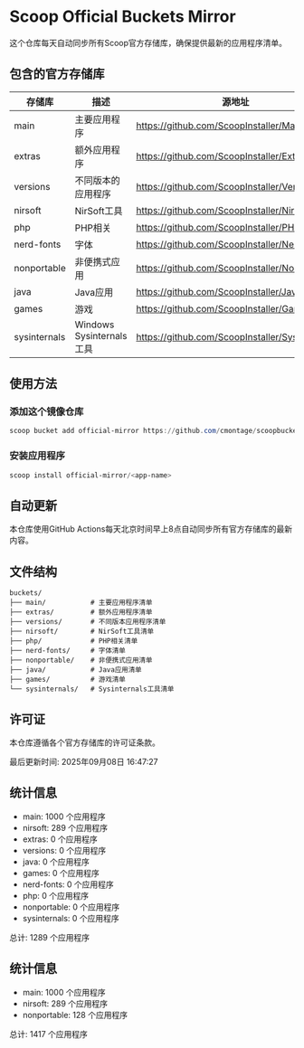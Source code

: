 # Scoop Official Buckets Mirror

这个仓库每天自动同步所有Scoop官方存储库，确保提供最新的应用程序清单。

## 包含的官方存储库

| 存储库 | 描述 | 源地址 |
|--------|------|---------|
| main | 主要应用程序 | https://github.com/ScoopInstaller/Main |
| extras | 额外应用程序 | https://github.com/ScoopInstaller/Extras |
| versions | 不同版本的应用程序 | https://github.com/ScoopInstaller/Versions |
| nirsoft | NirSoft工具 | https://github.com/ScoopInstaller/Nirsoft |
| php | PHP相关 | https://github.com/ScoopInstaller/PHP |
| nerd-fonts | 字体 | https://github.com/ScoopInstaller/Nerd-Fonts |
| nonportable | 非便携式应用 | https://github.com/ScoopInstaller/Nonportable |
| java | Java应用 | https://github.com/ScoopInstaller/Java |
| games | 游戏 | https://github.com/ScoopInstaller/Games |
| sysinternals | Windows Sysinternals工具 | https://github.com/ScoopInstaller/Sysinternals |

## 使用方法

### 添加这个镜像仓库
```powershell
scoop bucket add official-mirror https://github.com/cmontage/scoopbucket-official
```

### 安装应用程序
```powershell
scoop install official-mirror/<app-name>
```

## 自动更新

本仓库使用GitHub Actions每天北京时间早上8点自动同步所有官方存储库的最新内容。

## 文件结构

```
buckets/
├── main/           # 主要应用程序清单
├── extras/         # 额外应用程序清单  
├── versions/       # 不同版本应用程序清单
├── nirsoft/        # NirSoft工具清单
├── php/            # PHP相关清单
├── nerd-fonts/     # 字体清单
├── nonportable/    # 非便携式应用清单
├── java/           # Java应用清单
├── games/          # 游戏清单
└── sysinternals/   # Sysinternals工具清单
```

## 许可证

本仓库遵循各个官方存储库的许可证条款。

最后更新时间: 2025年09月08日 16:47:27

## 统计信息

- main: 1000 个应用程序
- nirsoft: 289 个应用程序
- extras: 0 个应用程序
- versions: 0 个应用程序
- java: 0 个应用程序
- games: 0 个应用程序
- nerd-fonts: 0 个应用程序
- php: 0 个应用程序
- nonportable: 0 个应用程序
- sysinternals: 0 个应用程序

总计: 1289 个应用程序

## 统计信息

- main: 1000 个应用程序
- nirsoft: 289 个应用程序
- nonportable: 128 个应用程序

总计: 1417 个应用程序
